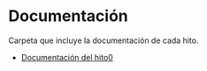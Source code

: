 # Documentación

Carpeta que incluye la documentación de cada hito.

* [Documentación  del hito0](./doc_hito0.md)

